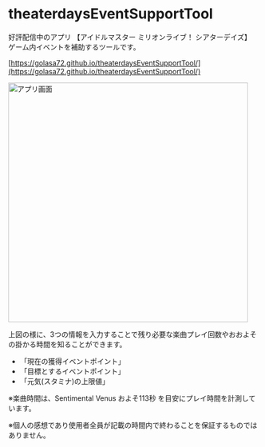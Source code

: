 # theaterdaysEventSupportTool

好評配信中のアプリ 【アイドルマスター ミリオンライブ！ シアターデイズ】 ゲーム内イベントを補助するツールです。

[https://golasa72.github.io/theaterdaysEventSupportTool/](https://golasa72.github.io/theaterdaysEventSupportTool/)

<img width="480" alt="アプリ画面" src="https://i.imgur.com/37Fb0VJ.png">

上図の様に、3つの情報を入力することで残り必要な楽曲プレイ回数やおおよその掛かる時間を知ることができます。
- 「現在の獲得イベントポイント」
- 「目標とするイベントポイント」
- 「元気(スタミナ)の上限値」

※楽曲時間は、Sentimental Venus およそ113秒 を目安にプレイ時間を計測しています。

※個人の感想であり使用者全員が記載の時間内で終わることを保証するものではありません。
